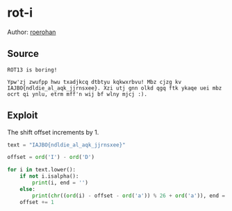 # rot-i

Author: [roerohan](https://github.com/roerohan)

## Source

```
ROT13 is boring!
```

```
Ypw'zj zwufpp hwu txadjkcq dtbtyu kqkwxrbvu! Mbz cjzg kv IAJBO{ndldie_al_aqk_jjrnsxee}. Xzi utj gnn olkd qgq ftk ykaqe uei mbz ocrt qi ynlu, etrm mff'n wij bf wlny mjcj :).
```

## Exploit

The shift offset increments by 1.

```py
text = "IAJBO{ndldie_al_aqk_jjrnsxee}"

offset = ord('I') - ord('D')

for i in text.lower():
    if not i.isalpha():
        print(i, end = '')
    else:
        print(chr((ord(i) - offset - ord('a')) % 26 + ord('a')), end = '')
    offset += 1
```